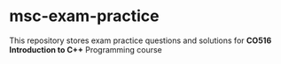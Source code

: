 # msc-exam-practice

This repository stores exam practice questions and solutions for **CO516 Introduction to C++** Programming course
